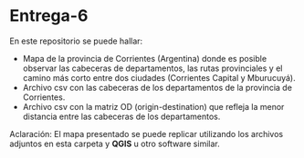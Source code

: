 # Entrega-6

En este repositorio se puede hallar:

- Mapa de la provincia de Corrientes (Argentina) donde es posible observar las cabeceras de departamentos, las rutas provinciales y el camino más corto entre dos ciudades (Corrientes Capital y Mburucuyá).
- Archivo csv con las cabeceras de los departamentos de la provincia de Corrientes.
- Archivo csv con la matriz OD (origin-destination) que refleja la menor distancia entre las cabeceras de los departamentos.

Aclaración: El mapa presentado se puede replicar utilizando los archivos adjuntos en esta carpeta y **QGIS** u otro software similar.
